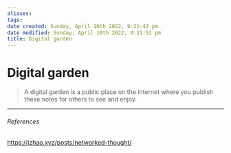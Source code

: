 ```yaml
---
aliases: 
tags: 
date created: Sunday, April 10th 2022, 9:21:42 pm
date modified: Sunday, April 10th 2022, 9:21:51 pm
title: Digital garden
---
```


# Digital garden

>A digital garden is a public place on the internet where you publish these notes for others to see and enjoy.


---

###### References

https://jzhao.xyz/posts/networked-thought/